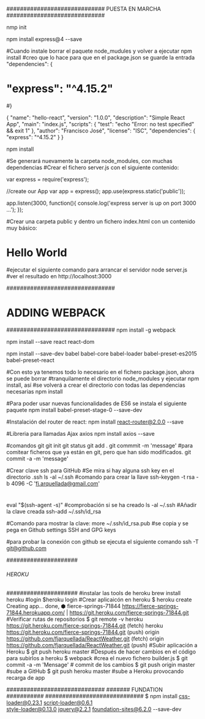 #############################
       PUESTA EN MARCHA
#############################

nmp init

npm install express@4 --save

#Cuando instale borrar el paquete node_mudules y volver a ejecutar npm install
#creo que lo hace para que en el package.json se guarde la entrada "dependencies": {
#  "express": "^4.15.2"
#}

{
  "name": "hello-react",
  "version": "1.0.0",
  "description": "Simple React App",
  "main": "index.js",
  "scripts": {
    "test": "echo \"Error: no test specified\" && exit 1"
  },
  "author": "Francisco José",
  "license": "ISC",
  "dependencies": {
    "express": "^4.15.2"
  }
}


npm install

#Se generará nuevamente la carpeta node_modules, con muchas dependencias
#Crear el fichero server.js con el siguiente contenido:

var express = require('express');

//create our App
var app = express();
app.use(express.static('public'));

app.listen(3000, function(){
    console.log('express server is up on port 3000 ...');
});

#Crear una carpeta public y dentro un fichero index.html con un contenido muy básico:
<!DOCTYPE html>
<html>
  <head>
    <meta charset="UTF-8"></meta>
  </head!>
  <body>
    <h1>Hello World </h1>
  </body>
</html>
#ejecutar el siguiente comando para arrancar el servidor
node server.js
#ver el resultado en http://localhost:3000

################################
#       ADDING WEBPACK         #
################################
npm install -g webpack

npm install --save react react-dom

npm install --save-dev babel babel-core babel-loader babel-preset-es2015 babel-preset-react

#Con esto ya tenemos todo lo necesario en el fichero package.json, ahora se puede borrar
#tranquilamente el directorio node_modules y ejecutar npm install, así 
#se volverá a crear el directorio con todas las dependencias necesarias
npm install

#Para poder usar nuevas funcionalidades de ES6 se instala el siguiente paquete
npm install babel-preset-stage-0 --save-dev

#Instalación del router de react:
npm install react-router@2.0.0 --save

#Libreria para llamadas Ajax axios
npm install axios --save

#comandos git
git init
git status
git add .
git commmit -m 'message'
#para comitear ficheros que ya están en git, pero que han sido modificados.
git commit -a -m 'message'

#Crear clave ssh para GitHub
#Se mira si hay alguna ssh key en el directorio .ssh
ls -al ~/.ssh 
#comando para crear la llave
ssh-keygen -t rsa -b 4096 -C 'fj.arquellada@gmail.com'
#
eval "$(ssh-agent -s)"
#comprobación si se ha creado
ls -al ~/.ssh
#Añadir la clave creada
ssh-add ~/.ssh/id_rsa

#Comando para mostrar la clave:
more ~/.ssh/id_rsa.pub
#se copia y se pega en Github settings SSH and GPG keys

#para probar la conexión con github se ejecuta el siguiente comando
ssh -T git@github.com

#####################
###### HEROKU #######
#####################
#instalar las tools de heroku
brew install heroku
#login
$heroku login
#Crear aplicaicón en heroku
$ heroku create
Creating app... done, ⬢ fierce-springs-71844
https://fierce-springs-71844.herokuapp.com/ | https://git.heroku.com/fierce-springs-71844.git
#Verificar rutas de repositorios 
$ git remote -v
heroku	https://git.heroku.com/fierce-springs-71844.git (fetch)
heroku	https://git.heroku.com/fierce-springs-71844.git (push)
origin	https://github.com/fjarquellada/ReactWeather.git (fetch)
origin	https://github.com/fjarquellada/ReactWeather.git (push)
#Subir aplicación a Heroku
$ git push heroku master
#Después de hacer cambios en el código para subirlos a heroku
$ webpack #crea el nuevo fichero builder.js
$ git commit -a -m 'Mensage' # commit de los cambios
$ git push origin master #sube a GitHub
$ git push heroku master #sube a Heroku provocando recarga de app

#############################
####### FUNDATION ###########
#############################
$ npm install css-loader@0.23.1 script-loader@0.6.1 \
style-loader@0.13.0 jquery@2.2.1 foundation-sites@6.2.0 --save-dev